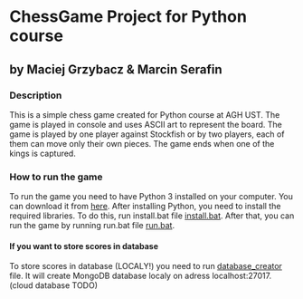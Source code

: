 
# ChessGame Project for Python course
## by Maciej Grzybacz & Marcin Serafin

### Description
This is a simple chess game created for Python course at AGH UST. The game is played in console and uses ASCII art to represent the board. The game is played by one player against Stockfish or  by two players, each of them can move only their own pieces. The game ends when one of the kings is captured.

### How to run the game
To run the game you need to have Python 3 installed on your computer. You can download it from [here](https://www.python.org/downloads/). After installing Python, you need to install the required libraries. To do this, run install.bat file [install.bat](/install.bat). After that, you can run the game by running run.bat file [run.bat](/run.bat).
#### If you want to store scores in database
To store scores in database (LOCALY!) you need to run [database_creator](/database_creator.py) file. It will create MongoDB database localy on adress localhost:27017.
(cloud database TODO)


